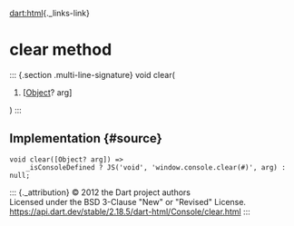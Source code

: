 [dart:html](../../dart-html/dart-html-library){._links-link}

clear method
============

::: {.section .multi-line-signature}
void clear(

1.  \[[Object](../../dart-core/object-class)? arg\]

)
:::

Implementation {#source}
--------------

``` {.language-dart data-language="dart"}
void clear([Object? arg]) =>
    _isConsoleDefined ? JS('void', 'window.console.clear(#)', arg) : null;
```

::: {._attribution}
© 2012 the Dart project authors\
Licensed under the BSD 3-Clause \"New\" or \"Revised\" License.\
<https://api.dart.dev/stable/2.18.5/dart-html/Console/clear.html>
:::
